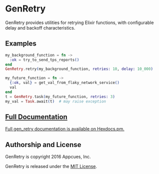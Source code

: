# GenRetry

GenRetry provides utilities for retrying Elixir functions,
with configurable delay and backoff characteristics.


## Examples

```elixir
my_background_function = fn ->
  :ok = try_to_send_tps_reports()
end
GenRetry.retry(my_background_function, retries: 10, delay: 10_000)
```

```elixir
my_future_function = fn ->
  {:ok, val} = get_val_from_flaky_network_service()
  val
end
t = GenRetry.task(my_future_function, retries: 3)
my_val = Task.await(t)  # may raise exception
```


## [Full Documentation](http://hexdocs.pm/gen_retry/0.2.0/GenRetry.html)

[Full gen_retry documentation is available on
Hexdocs.pm.](http://hexdocs.pm/gen_retry/0.2.0/GenRetry.html)


## Authorship and License

GenRetry is copyright 2016 Appcues, Inc.

GenRetry is released under the
[MIT License](https://github.com/appcues/gen_retry/blob/master/LICENSE.txt).

